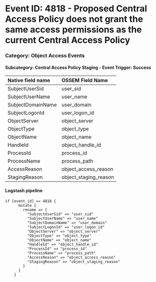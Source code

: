 # Event ID: 4818 -  Proposed Central Access Policy does not grant the same access permissions as the current Central Access Policy
### Category: Object Access Events
#### Subcategory: Central Access Policy Staging - Event Trigger: Success

|Native field name            |OSSEM Field Name                   |
|:----------------------------|:----------------------------------|
| SubjectUserSid              | user_sid                          |
| SubjectUserName             | user_name                         |
| SubjectDomainName           | user_domain                       |
| SubjectLogonId              | user_logon_id                     |
| ObjectServer                | object_server                     |
| ObjectType                  | object_type                       |
| ObjectName                  | object_name                       |
| HandleId                    | object_handle_id                  |
| ProcessId                   | process_id                        |
| ProcessName                 | process_path                      |
| AccessReason                | object_access_reason              |
| StagingReason               | object_staging_reason             |


#### Logstash pipeline

```
if [event_id] == 4818 {
      mutate {
        rename => {
          "SubjectUserSid" => "user_sid"
          "SubjectUserName" => "user_name"
          "SubjectDomainName" => "user_domain"
          "SubjectLogonId" => "user_logon_id"
          "ObjectServer" => "object_server"
          "ObjectType" => "object_type"
          "ObjectName" => "object_name"
          "HandleId" => "object_handle_id"
          "ProcessId" => "process_id"
          "ProcessName" => "process_path"
          "AccessReason" => "object_access_reason"
          "StagingReason" => "object_staging_reason"
        }
      }
    }
```
